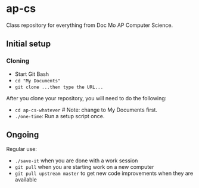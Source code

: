 # ap-cs
Class repository for everything from Doc Mo AP Computer Science.

## Initial setup

### Cloning

* Start Git Bash
* `cd "My Documents"`
* `git clone ...then type the URL...`

After you clone your repository, you will need to do the following:

* `cd ap-cs-whatever`  # Note: change to My Documents first.
* `./one-time`: Run a setup script once. 

## Ongoing

Regular use: 

* `./save-it` when you are done  with a work session
* `git pull` when you are starting work on a new computer
* `git pull upstream master` to get new code improvements when they are available
